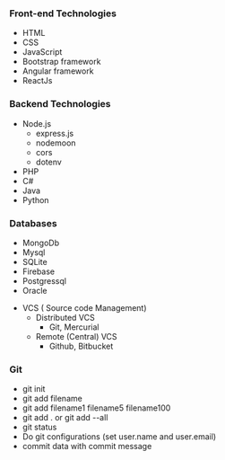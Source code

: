 ###  Front-end Technologies

- HTML
- CSS
- JavaScript
- Bootstrap  framework
- Angular  framework
- ReactJs	

### Backend Technologies

- Node.js
	- express.js
	- nodemoon
	- cors
	- dotenv
- PHP
- C#
- Java
- Python

###  Databases

- MongoDb
- Mysql
- SQLite
- Firebase
- Postgressql
- Oracle

+ VCS  ( Source code Management)
	-   Distributed VCS
		- Git, Mercurial
	-   Remote (Central) VCS
		- Github, Bitbucket


###   Git

- git  init
- git add filename 
- git add filename1 filename5 filename100
- git add . or git add --all
- git status
- Do git configurations (set user.name and user.email)
- commit data with commit message